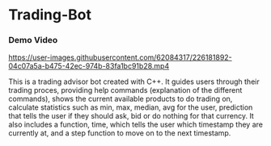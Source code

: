 # Trading-Bot

### Demo Video
https://user-images.githubusercontent.com/62084317/226181892-04c07a5a-b475-42ec-974b-83fa1bc91b28.mp4

This is a trading advisor bot created with C++. It guides users through their trading proces, providing help commands (explanation of the different commands), shows the current available products to do trading on, calculate statistics such as min, max, median, avg for the user, prediction that tells the user if they should ask, bid or do nothing for that currency. It also includes a function, time, which tells the user which timestamp they are currently at, and a step function to move on to the next timestamp.
